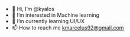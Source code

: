 - 👋 Hi, I’m @kyalos
- 👀 I’m interested in Machine learning
- 🌱 I’m currently learning UI/UX
- 📫 How to reach me kmarcelus92@gmail.com

<!---
kyalos/kyalos is a ✨ special ✨ repository because its `README.md` (this file) appears on your GitHub profile.
You can click the Preview link to take a look at your changes.
--->
